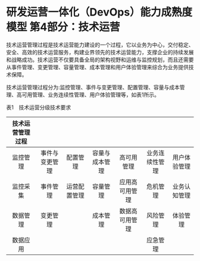 # 研发运营一体化（DevOps）能力成熟度模型 第4部分：技术运营

技术运营管理过程是技术运营能力建设的一个过程，它以业务为中心，交付稳定、安全、高效的技术运营服务，构建业界领先的技术运营能力，支撑企业的持续发展和战略成功。技术运营不仅要具备全局的架构视野和运维与监控规划，而且还需要从事件管理、变更管理、容量管理、成本管理和用户体验管理来综合为业务提供技术保障。 

技术运营管理过程分为:监控管理、事件与变更管理、配置管理、容量与成本管理、高可用管理、业务连续性管理、用户体验管理等，如表1所示。 

表1　技术运营分级技术要求

|**技术运营管理过程**  |     |         |           |                |         |         |
| :-------:    | :--:    | :-----:   | :-------: | :--:         | :--------: | :--------: |
|       监控管理       | 事件与变更管理 |   配置管理   | 容量与成本管理 |   高可用管理   | 业务连续性管理 | 用户体验管理 |
|       监控采集       |    事件管理    | 运营配置管理 |    容量管理    | 应用高可用管理 |    危机管理    | 业务认知管理 |
|       数据管理       |    变更管理    |              |    成本管理    | 数据高可用管理 |    风险管理    |   体验管理   |
|       数据应用       |                |              |                |                |    应急管理    |              |


